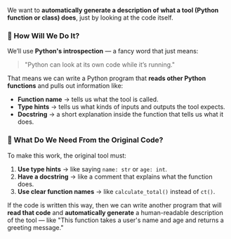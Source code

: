 We want to **automatically generate a description of what a tool (Python function or class) does**, just by looking at the code itself.
### 🧰 How Will We Do It?
We’ll use **Python's introspection** — a fancy word that just means:
> "Python can look at its own code while it’s running."

That means we can write a Python program that **reads other Python functions** and pulls out information like:
- **Function name** → tells us what the tool is called.
- **Type hints** → tells us what kinds of inputs and outputs the tool expects.
- **Docstring** → a short explanation inside the function that tells us what it does.

### 🧪 What Do We Need From the Original Code?
To make this work, the original tool must:
1. **Use type hints** → like saying `name: str` or `age: int`.
2. **Have a docstring** → like a comment that explains what the function does.
3. **Use clear function names** → like `calculate_total()` instead of `ct()`.

If the code is written this way, then we can write another program that will **read that code** and **automatically generate** a human-readable description of the tool — like "This function takes a user's name and age and returns a greeting message."